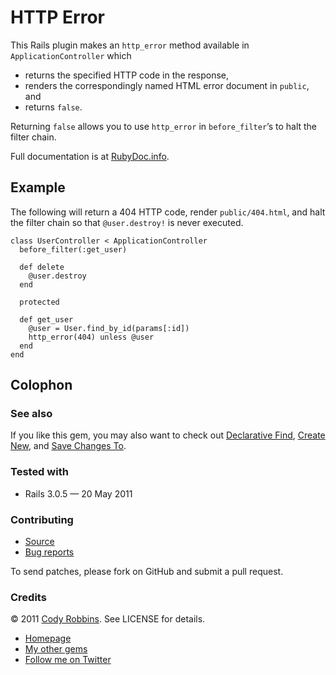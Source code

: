 HTTP Error
==========

This Rails plugin makes an `http_error` method available in `ApplicationController` which

* returns the specified HTTP code in the response,
* renders the correspondingly named HTML error document in `public`, and
* returns `false`.

Returning `false` allows you to use `http_error` in `before_filter`’s to halt the filter chain.

Full documentation is at [RubyDoc.info](http://rubydoc.info/gems/http-error).

Example
--------

The following will return a 404 HTTP code, render `public/404.html`, and halt the filter chain so that `@user.destroy!` is never executed.

    class UserController < ApplicationController
      before_filter(:get_user)

      def delete
        @user.destroy
      end

      protected

      def get_user
        @user = User.find_by_id(params[:id])
        http_error(404) unless @user
      end
    end

Colophon
--------

### See also

If you like this gem, you may also want to check out [Declarative Find](http://codyrobbins.com/software/declarative-find), [Create New](http://codyrobbins.com/software/create-new), and [Save Changes To](http://codyrobbins.com/software/save-changes-to).

### Tested with

* Rails 3.0.5 — 20 May 2011

### Contributing

* [Source](https://github.com/codyrobbins/http-error)
* [Bug reports](https://github.com/codyrobbins/http-error/issues)

To send patches, please fork on GitHub and submit a pull request.

### Credits

© 2011 [Cody Robbins](http://codyrobbins.com/). See LICENSE for details.

* [Homepage](http://codyrobbins.com/software/http-error)
* [My other gems](http://codyrobbins.com/software#gems)
* [Follow me on Twitter](http://twitter.com/codyrobbins)